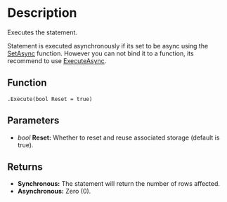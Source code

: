 # Description

Executes the statement.

Statement is executed asynchronously if its set to be async using the [SetAsync](Function.SqData.Statement.SetAsync) function. However you can not bind it to a function, its recommend to use [ExecuteAsync](Function.SqData.Statement.ExecuteAsync).

## Function

```squirrel
.Execute(bool Reset = true)
```

## Parameters

* *bool* **Reset:** Whether to reset and reuse associated storage (default is true).

## Returns

* **Synchronous:** The statement will return the number of rows affected.
* **Asynchronous:** Zero (0).